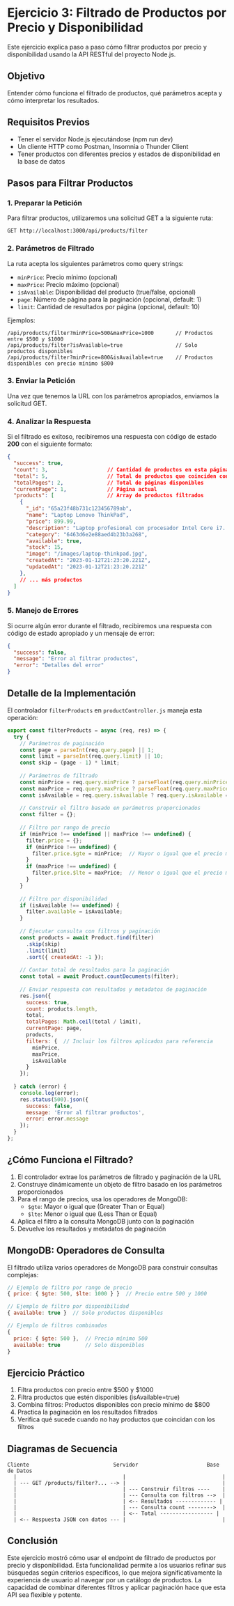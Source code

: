 # Ejercicio 3: Filtrado de Productos por Precio y Disponibilidad

Este ejercicio explica paso a paso cómo filtrar productos por precio y disponibilidad usando la API RESTful del proyecto Node.js.

## Objetivo

Entender cómo funciona el filtrado de productos, qué parámetros acepta y cómo interpretar los resultados.

## Requisitos Previos

- Tener el servidor Node.js ejecutándose (npm run dev)
- Un cliente HTTP como Postman, Insomnia o Thunder Client
- Tener productos con diferentes precios y estados de disponibilidad en la base de datos

## Pasos para Filtrar Productos

### 1. Preparar la Petición

Para filtrar productos, utilizaremos una solicitud GET a la siguiente ruta:

```
GET http://localhost:3000/api/products/filter
```

### 2. Parámetros de Filtrado

La ruta acepta los siguientes parámetros como query strings:

- `minPrice`: Precio mínimo (opcional)
- `maxPrice`: Precio máximo (opcional)
- `isAvailable`: Disponibilidad del producto (true/false, opcional)
- `page`: Número de página para la paginación (opcional, default: 1)
- `limit`: Cantidad de resultados por página (opcional, default: 10)

Ejemplos:

```
/api/products/filter?minPrice=500&maxPrice=1000       // Productos entre $500 y $1000
/api/products/filter?isAvailable=true                 // Solo productos disponibles
/api/products/filter?minPrice=800&isAvailable=true    // Productos disponibles con precio mínimo $800
```

### 3. Enviar la Petición

Una vez que tenemos la URL con los parámetros apropiados, enviamos la solicitud GET.

### 4. Analizar la Respuesta

Si el filtrado es exitoso, recibiremos una respuesta con código de estado **200** con el siguiente formato:

```json
{
  "success": true,
  "count": 3,                   // Cantidad de productos en esta página
  "total": 5,                   // Total de productos que coinciden con el filtro
  "totalPages": 2,              // Total de páginas disponibles
  "currentPage": 1,             // Página actual
  "products": [                 // Array de productos filtrados
    {
      "_id": "65a23f48b731c123456789ab",
      "name": "Laptop Lenovo ThinkPad",
      "price": 899.99,
      "description": "Laptop profesional con procesador Intel Core i7...",
      "category": "6463d6e2e88aed4b23b3a268",
      "available": true,
      "stock": 15,
      "image": "/images/laptop-thinkpad.jpg",
      "createdAt": "2023-01-12T21:23:20.221Z",
      "updatedAt": "2023-01-12T21:23:20.221Z"
    },
    // ... más productos
  ]
}
```

### 5. Manejo de Errores

Si ocurre algún error durante el filtrado, recibiremos una respuesta con código de estado apropiado y un mensaje de error:

```json
{
  "success": false,
  "message": "Error al filtrar productos",
  "error": "Detalles del error"
}
```

## Detalle de la Implementación

El controlador `filterProducts` en `productController.js` maneja esta operación:

```javascript
export const filterProducts = async (req, res) => {
  try {
    // Parámetros de paginación
    const page = parseInt(req.query.page) || 1;
    const limit = parseInt(req.query.limit) || 10;
    const skip = (page - 1) * limit;
    
    // Parámetros de filtrado
    const minPrice = req.query.minPrice ? parseFloat(req.query.minPrice) : undefined;
    const maxPrice = req.query.maxPrice ? parseFloat(req.query.maxPrice) : undefined;
    const isAvailable = req.query.isAvailable ? req.query.isAvailable === 'true' : undefined;
    
    // Construir el filtro basado en parámetros proporcionados
    const filter = {};
    
    // Filtro por rango de precio
    if (minPrice !== undefined || maxPrice !== undefined) {
      filter.price = {};
      if (minPrice !== undefined) {
        filter.price.$gte = minPrice;  // Mayor o igual que el precio mínimo
      }
      if (maxPrice !== undefined) {
        filter.price.$lte = maxPrice;  // Menor o igual que el precio máximo
      }
    }
    
    // Filtro por disponibilidad
    if (isAvailable !== undefined) {
      filter.available = isAvailable;
    }
    
    // Ejecutar consulta con filtros y paginación
    const products = await Product.find(filter)
      .skip(skip)
      .limit(limit)
      .sort({ createdAt: -1 });
      
    // Contar total de resultados para la paginación
    const total = await Product.countDocuments(filter);
    
    // Enviar respuesta con resultados y metadatos de paginación
    res.json({
      success: true,
      count: products.length,
      total,
      totalPages: Math.ceil(total / limit),
      currentPage: page,
      products,
      filters: {  // Incluir los filtros aplicados para referencia
        minPrice,
        maxPrice,
        isAvailable
      }
    });
    
  } catch (error) {
    console.log(error);
    res.status(500).json({
      success: false,
      message: 'Error al filtrar productos',
      error: error.message
    });
  }
};
```

## ¿Cómo Funciona el Filtrado?

1. El controlador extrae los parámetros de filtrado y paginación de la URL
2. Construye dinámicamente un objeto de filtro basado en los parámetros proporcionados
3. Para el rango de precios, usa los operadores de MongoDB:
   - `$gte`: Mayor o igual que (Greater Than or Equal)
   - `$lte`: Menor o igual que (Less Than or Equal)
4. Aplica el filtro a la consulta MongoDB junto con la paginación
5. Devuelve los resultados y metadatos de paginación

## MongoDB: Operadores de Consulta

El filtrado utiliza varios operadores de MongoDB para construir consultas complejas:

```javascript
// Ejemplo de filtro por rango de precio
{ price: { $gte: 500, $lte: 1000 } }  // Precio entre 500 y 1000

// Ejemplo de filtro por disponibilidad
{ available: true }  // Solo productos disponibles

// Ejemplo de filtros combinados
{ 
  price: { $gte: 500 },  // Precio mínimo 500
  available: true        // Solo disponibles
}
```

## Ejercicio Práctico

1. Filtra productos con precio entre $500 y $1000
2. Filtra productos que estén disponibles (isAvailable=true)
3. Combina filtros: Productos disponibles con precio mínimo de $800
4. Practica la paginación en los resultados filtrados
5. Verifica qué sucede cuando no hay productos que coincidan con los filtros

## Diagramas de Secuencia

```
Cliente                           Servidor                      Base de Datos
  |                                  |                               |
  | --- GET /products/filter?... --> |                               |
  |                                  | --- Construir filtros ----    |
  |                                  | --- Consulta con filtros -->  |
  |                                  | <-- Resultados ------------- |
  |                                  | --- Consulta count -------->  |
  |                                  | <-- Total ----------------- |
  | <-- Respuesta JSON con datos --- |                               |
```

## Conclusión

Este ejercicio mostró cómo usar el endpoint de filtrado de productos por precio y disponibilidad. Esta funcionalidad permite a los usuarios refinar sus búsquedas según criterios específicos, lo que mejora significativamente la experiencia de usuario al navegar por un catálogo de productos. La capacidad de combinar diferentes filtros y aplicar paginación hace que esta API sea flexible y potente.
